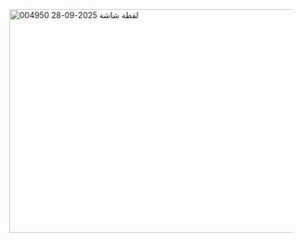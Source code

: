 <img width="536" height="399" alt="لقطة شاشة 2025-09-28 004950" src="https://github.com/user-attachments/assets/a0fdafff-1235-409b-af8e-a41e5e8ec69f" />
